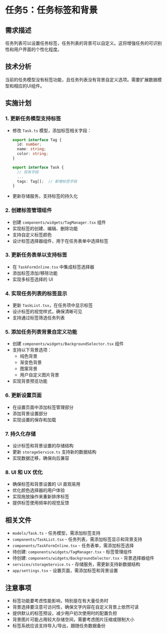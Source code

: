 # 任务5：任务标签和背景

## 需求描述
任务列表可以设置任务标签，任务列表的背景可以自定义。这将增强任务的可识别性和用户界面的个性化程度。

## 技术分析
当前的任务模型没有标签功能，且任务列表没有背景自定义选项。需要扩展数据模型和相应的UI组件。

## 实施计划

### 1. 更新任务模型支持标签
- 修改 `Task.ts` 模型，添加标签相关字段：
  ```typescript
  export interface Tag {
    id: number;
    name: string;
    color: string;
  }
  
  export interface Task {
    // 现有字段
    ...
    tags: Tag[];  // 新增标签字段
  }
  ```
- 更新存储服务，支持标签的持久化

### 2. 创建标签管理组件
- 创建 `components/widgets/TagManager.tsx` 组件
- 实现标签的创建、编辑、删除功能
- 支持自定义标签颜色
- 设计标签选择器组件，用于在任务表单中选择标签

### 3. 更新任务表单以支持标签
- 在 `TaskFormInline.tsx` 中集成标签选择器
- 添加标签添加/移除功能
- 实现多标签选择的 UI

### 4. 实现任务列表的标签显示
- 更新 `TaskList.tsx`，在任务项中显示标签
- 设计标签的视觉样式，确保清晰可见
- 支持通过标签筛选任务列表

### 5. 添加任务列表背景自定义功能
- 创建 `components/widgets/BackgroundSelector.tsx` 组件
- 支持以下背景选项：
  - 纯色背景
  - 渐变色背景
  - 图案背景
  - 用户自定义图片背景
- 实现背景预览功能

### 6. 更新设置页面
- 在设置页面中添加标签管理部分
- 添加背景设置部分
- 实现设置的保存和加载

### 7. 持久化存储
- 设计标签和背景设置的存储结构
- 更新 `storageService.ts` 支持新的数据结构
- 实现数据迁移，确保向后兼容

### 8. UI 和 UX 优化
- 确保标签和背景设置的 UI 直观易用
- 优化颜色选择器的用户体验
- 实现拖放操作来重新排序标签
- 提供标签使用频率的视觉反馈

## 相关文件
- `models/Task.ts` - 任务模型，需添加标签支持
- `components/TaskList.tsx` - 任务列表，需添加标签显示和背景支持
- `components/TaskFormInline.tsx` - 任务表单，需添加标签选择
- 待创建: `components/widgets/TagManager.tsx` - 标签管理组件
- 待创建: `components/widgets/BackgroundSelector.tsx` - 背景选择器组件
- `services/storageService.ts` - 存储服务，需更新支持新数据结构
- `app/settings.tsx` - 设置页面，需添加标签和背景设置

## 注意事项
- 标签功能要考虑性能影响，特别是在有大量任务时
- 背景选择要注意可访问性，确保文字内容在自定义背景上依然可读
- 提供默认的标签预设，减少用户初次使用时的配置负担
- 背景图片可能占用较大存储空间，需要考虑图片压缩或限制大小
- 标签系统应该支持导入/导出，跟随任务数据备份 